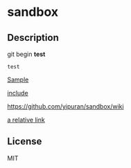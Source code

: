 # sandbox

## Description
  git begin **test**

    test

[Sample](/doc/sample.md)

[include](/include/test.md)

https://github.com/yipuran/sandbox/wiki

[a relative link](/include/test.md)

## License
MIT
